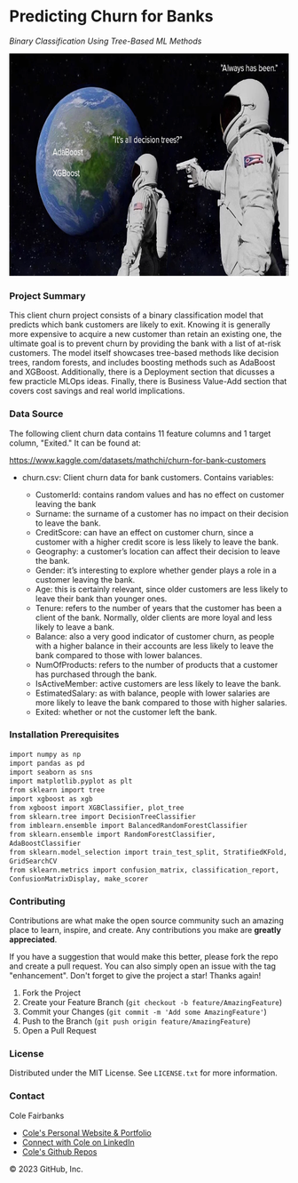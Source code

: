 # Predicting Churn for Banks

*Binary Classification Using Tree-Based ML Methods*

<img src="always_has.png" alt="alt text" width="745" height="400">

### Project Summary

This client churn project consists of a binary classification model that predicts which bank customers are likely to exit.  Knowing it is generally more expensive to acquire a new customer than retain an existing one, the ultimate goal is to prevent churn by providing the bank with a list of at-risk customers. The model itself showcases tree-based methods like decision trees, random forests, and includes boosting methods such as AdaBoost and XGBoost. Additionally, there is a Deployment section that dicusses a few practicle MLOps ideas.  Finally, there is Business Value-Add section that covers cost savings and real world implications.

### Data Source

The following client churn data contains 11 feature columns and 1 target column, "Exited."  It can be found at:

https://www.kaggle.com/datasets/mathchi/churn-for-bank-customers


* churn.csv: Client churn data for bank customers. Contains variables:

    * CustomerId: contains random values and has no effect on customer leaving the bank
    * Surname: the surname of a customer has no impact on their decision to leave the bank.
    * CreditScore: can have an effect on customer churn, since a customer with a higher credit score is less likely to leave the bank.
    * Geography: a customer’s location can affect their decision to leave the bank.
    * Gender: it’s interesting to explore whether gender plays a role in a customer leaving the bank.
    * Age: this is certainly relevant, since older customers are less likely to leave their bank than younger ones.
    * Tenure: refers to the number of years that the customer has been a client of the bank. Normally, older clients are more loyal and less likely to leave a bank.
    * Balance: also a very good indicator of customer churn, as people with a higher balance in their accounts are less likely to leave the bank compared to those with lower balances.
    * NumOfProducts: refers to the number of products that a customer has purchased through the bank.
    * IsActiveMember: active customers are less likely to leave the bank.
    * EstimatedSalary: as with balance, people with lower salaries are more likely to leave the bank compared to those with higher salaries.
    * Exited: whether or not the customer left the bank.

### Installation Prerequisites

  ```import random
import numpy as np
import pandas as pd
import seaborn as sns
import matplotlib.pyplot as plt
from sklearn import tree
import xgboost as xgb
from xgboost import XGBClassifier, plot_tree
from sklearn.tree import DecisionTreeClassifier
from imblearn.ensemble import BalancedRandomForestClassifier
from sklearn.ensemble import RandomForestClassifier, AdaBoostClassifier
from sklearn.model_selection import train_test_split, StratifiedKFold, GridSearchCV
from sklearn.metrics import confusion_matrix, classification_report, ConfusionMatrixDisplay, make_scorer
  ```

### Contributing

Contributions are what make the open source community such an amazing place to learn, inspire, and create. Any contributions you make are **greatly appreciated**.

If you have a suggestion that would make this better, please fork the repo and create a pull request. You can also simply open an issue with the tag "enhancement".
Don't forget to give the project a star! Thanks again!

1. Fork the Project
2. Create your Feature Branch (`git checkout -b feature/AmazingFeature`)
3. Commit your Changes (`git commit -m 'Add some AmazingFeature'`)
4. Push to the Branch (`git push origin feature/AmazingFeature`)
5. Open a Pull Request

### License
Distributed under the MIT License. See `LICENSE.txt` for more information.

### Contact

Cole Fairbanks

* [Cole's Personal Website & Portfolio](https://colefairbanks.com)
* [Connect with Cole on LinkedIn](https://linkedin.com/in/colefairbanks/)
* [Cole's Github Repos](https://github.com/colefairbanks?tab=repositories)

© 2023 GitHub, Inc.
